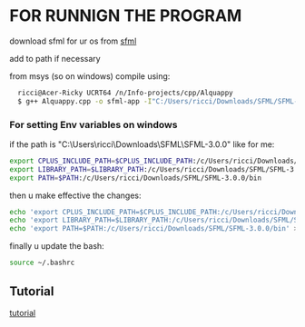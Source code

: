 # FOR RUNNIGN THE PROGRAM

download sfml for ur os from [sfml](https://www.sfml-dev.org/download/sfml/3.0.0/#windows)

add to path if necessary

from msys (so on windows) compile using:

```bash
  ricci@Acer-Ricky UCRT64 /n/Info-projects/cpp/Alquappy
  $ g++ Alquappy.cpp -o sfml-app -I"C:/Users/ricci/Downloads/SFML/SFML-3.0.0/include" -L"C:/Users/ricci/Downloads/SFML/SFML-3.0.0/lib" -lsfml-graphics -lsfml-window -lsfml-system
```

### For setting Env variables on windows

if the path is "C:\Users\ricci\Downloads\SFML\SFML-3.0.0" like for me:

```bash
export CPLUS_INCLUDE_PATH=$CPLUS_INCLUDE_PATH:/c/Users/ricci/Downloads/SFML/SFML-3.0.0/include
export LIBRARY_PATH=$LIBRARY_PATH:/c/Users/ricci/Downloads/SFML/SFML-3.0.0/lib
export PATH=$PATH:/c/Users/ricci/Downloads/SFML/SFML-3.0.0/bin
```
then u make effective the changes:

```bash
echo 'export CPLUS_INCLUDE_PATH=$CPLUS_INCLUDE_PATH:/c/Users/ricci/Downloads/SFML/SFML-3.0.0/include' >> ~/.bashrc
echo 'export LIBRARY_PATH=$LIBRARY_PATH:/c/Users/ricci/Downloads/SFML/SFML-3.0.0/lib' >> ~/.bashrc
echo 'export PATH=$PATH:/c/Users/ricci/Downloads/SFML/SFML-3.0.0/bin' >> ~/.bashrc
```

finally u update the bash:

```bash
source ~/.bashrc
```

## Tutorial
[tutorial](https://www.sfml-dev.org/tutorials/3.0/window/window/#on-windows-a-window-which-is-bigger-than-the-desktop-will-not-behave-correctly)

